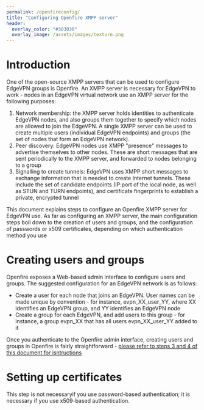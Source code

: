 ```yaml
---
permalink: /openfireconfig/
title: "Configuring Openfire XMPP server"
header:
  overlay_color: "#303030"
  overlay_image: /assets/images/texture.png
---
```


# Introduction

One of the open-source XMPP servers that can be used to configure EdgeVPN groups is Openfire. An XMPP server is necessary for EdgeVPN to work - nodes in an EdgeVPN virtual network use an XMPP server for the following purposes:

1. Network membership: the XMPP server holds identities to authenticate EdgeVPN nodes, and also groups them together to specify which nodes are allowed to join the EdgeVPN. A single XMPP server can be used to create multiple users (individual EdgeVPN endpoints) and groups (the set of nodes that form an EdgeVPN network).
2. Peer discovery: EdgeVPN nodes use XMPP "presence" messages to advertise themselves to other nodes. These are short messages that are sent periodically to the XMPP server, and forwarded to nodes belonging to a group
3. Signalling to create tunnels: EdgeVPN uses XMPP short messages to exchange information that is needed to create Internet tunnels. These include the set of candidate endpoints (IP:port of the local node, as well as STUN and TURN endpoints), and certificate fingerprints to establish a private, encrypted tunnel

This document explains steps to configure an Openfire XMPP server for EdgeVPN use. As far as configuring an XMPP server, the main configuration steps boil down to the creation of users and groups, and the configuration of passwords or x509 certificates, depending on which authentication method you use

# Creating users and groups

Openfire exposes a Web-based admin interface to configure users and groups. The suggested configuration for an EdgeVPN network is as follows:

* Create a user for each node that joins an EdgeVPN. User names can be made unique by convention - for instance, evpn_XX_user_YY, where XX identifies an EdgeVPN group, and YY identifies an EdgeVPN node
* Create a group for each EdgeVPN, and add users to this group - for instance, a group evpn_XX that has all users evpn_XX_user_YY added to it

Once you authenticate to the Openfire admin interface, creating users and groups in Openfire is fairly straightforward - [please refer to steps 3 and 4 of this document for isntructions](/openfiredocker)

# Setting up certificates

This step is not necessaryif  you use password-based authentication; it is necessary if you use x509-based authentication.



